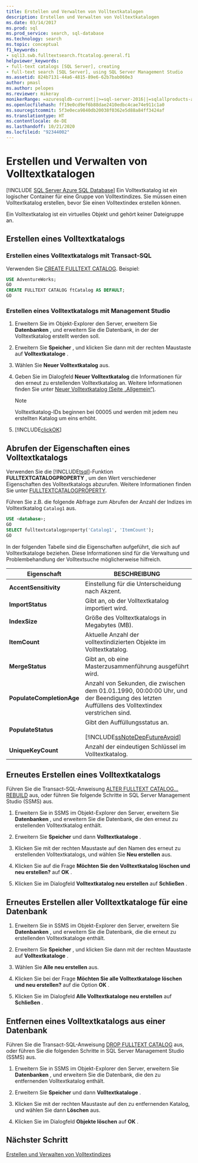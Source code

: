 ```yaml
---
title: Erstellen und Verwalten von Volltextkatalogen
description: Erstellen und Verwalten von Volltextkatalogen
ms.date: 03/14/2017
ms.prod: sql
ms.prod_service: search, sql-database
ms.technology: search
ms.topic: conceptual
f1_keywords:
- sql13.swb.fulltextsearch.ftcatalog.general.f1
helpviewer_keywords:
- full-text catalogs [SQL Server], creating
- full-text search [SQL Server], using SQL Server Management Studio
ms.assetid: 824b7131-44a6-4815-89e6-62b7bab060e3
author: pmasl
ms.author: pelopes
ms.reviewer: mikeray
monikerRange: =azuresqldb-current||>=sql-server-2016||=sqlallproducts-allversions||>=sql-server-linux-2017||=azuresqldb-mi-current
ms.openlocfilehash: ff19e0cd9ef6b88dae2410edbc4cae74e911c1a0
ms.sourcegitcommit: 5f3e0eca9840db20038f0362e5d88a84ff3424af
ms.translationtype: HT
ms.contentlocale: de-DE
ms.lasthandoff: 10/21/2020
ms.locfileid: "92344002"
---
```

# <a name="create-and-manage-full-text-catalogs"></a>Erstellen und Verwalten von Volltextkatalogen

[!INCLUDE [SQL Server Azure SQL Database](../../includes/applies-to-version/sql-asdb.md)]
Ein Volltextkatalog ist ein logischer Container für eine Gruppe von Volltextindizes. Sie müssen einen Volltextkatalog erstellen, bevor Sie einen Volltextindex erstellen können.

Ein Volltextkatalog ist ein virtuelles Objekt und gehört keiner Dateigruppe an.
  
##  <a name="create-a-full-text-catalog"></a><a name="creating"></a> Erstellen eines Volltextkatalogs  

### <a name="create-a-full-text-catalog-with-transact-sql"></a>Erstellen eines Volltextkatalogs mit Transact-SQL
Verwenden Sie [CREATE FULLTEXT CATALOG](../../t-sql/statements/create-fulltext-catalog-transact-sql.md). Beispiel:

```sql 
USE AdventureWorks;  
GO  
CREATE FULLTEXT CATALOG ftCatalog AS DEFAULT;  
GO  
``` 

### <a name="create-a-full-text-catalog-with-management-studio"></a>Erstellen eines Volltextkatalogs mit Management Studio
1.  Erweitern Sie im Objekt-Explorer den Server, erweitern Sie **Datenbanken** , und erweitern Sie die Datenbank, in der der Volltextkatalog erstellt werden soll.  
  
2.  Erweitern Sie **Speicher** , und klicken Sie dann mit der rechten Maustaste auf **Volltextkataloge** .  
  
3.  Wählen Sie **Neuer Volltextkatalog** aus.  
  
4.  Geben Sie im Dialogfeld **Neuer Volltextkatalog** die Informationen für den erneut zu erstellenden Volltextkatalog an. Weitere Informationen finden Sie unter [Neuer Volltextkatalog &#40;Seite „Allgemein“&#41;](../../t-sql/statements/create-fulltext-catalog-transact-sql.md).  
  
    > [!NOTE]  
    >  Volltextkatalog-IDs beginnen bei 00005 und werden mit jedem neu erstellten Katalog um eins erhöht.  
  
5.  [!INCLUDE[clickOK](../../includes/clickok-md.md)]  

##  <a name="get-the-properties-of-a-full-text-catalog"></a><a name="props"></a> Abrufen der Eigenschaften eines Volltextkatalogs  
Verwenden Sie die [!INCLUDE[tsql](../../includes/tsql-md.md)]-Funktion **FULLTEXTCATALOGPROPERTY** , um den Wert verschiedener Eigenschaften des Volltextkatalogs abzurufen. Weitere Informationen finden Sie unter [FULLTEXTCATALOGPROPERTY](../../t-sql/functions/fulltextcatalogproperty-transact-sql.md).

Führen Sie z.B. die folgende Abfrage zum Abrufen der Anzahl der Indizes im Volltextkatalog `Catalog1` aus.

```sql 
USE <database>;  
GO  
SELECT fulltextcatalogproperty('Catalog1', 'ItemCount');  
GO  
```  
  
In der folgenden Tabelle sind die Eigenschaften aufgeführt, die sich auf Volltextkataloge beziehen. Diese Informationen sind für die Verwaltung und Problembehandlung der Volltextsuche möglicherweise hilfreich. 
  
|Eigenschaft|BESCHREIBUNG|  
|--------------|-----------------|  
|**AccentSensitivity**|Einstellung für die Unterscheidung nach Akzent.|
|**ImportStatus**|Gibt an, ob der Volltextkatalog importiert wird.|  
|**IndexSize**|Größe des Volltextkatalogs in Megabytes (MB).| 
|**ItemCount**|Aktuelle Anzahl der volltextindizierten Objekte im Volltextkatalog.|  
|**MergeStatus**|Gibt an, ob eine Masterzusammenführung ausgeführt wird.| 
|**PopulateCompletionAge**|Anzahl von Sekunden, die zwischen dem 01.01.1990, 00:00:00 Uhr, und der Beendigung des letzten Auffüllens des Volltextindex verstrichen sind.| 
|**PopulateStatus**|Gibt den Auffüllungsstatus an.<br /><br /> [!INCLUDE[ssNoteDepFutureAvoid](../../includes/ssnotedepfutureavoid-md.md)]|  
|**UniqueKeyCount**|Anzahl der eindeutigen Schlüssel im Volltextkatalog.| 

##  <a name="rebuild-a-full-text-catalog"></a><a name="rebuildone"></a> Erneutes Erstellen eines Volltextkatalogs  

Führen Sie die Transact-SQL-Anweisung [ALTER FULLTEXT CATALOG... REBUILD](
../../t-sql/statements/alter-fulltext-catalog-transact-sql.md) aus, oder führen Sie folgende Schritte in SQL Server Management Studio (SSMS) aus.

1.  Erweitern Sie in SSMS im Objekt-Explorer den Server, erweitern Sie **Datenbanken** , und erweitern Sie die Datenbank, die den erneut zu erstellenden Volltextkatalog enthält.  
  
2.  Erweitern Sie **Speicher** und dann **Volltextkataloge** .  
  
3.  Klicken Sie mit der rechten Maustaste auf den Namen des erneut zu erstellenden Volltextkatalogs, und wählen Sie **Neu erstellen** aus.  
  
4.  Klicken Sie auf die Frage **Möchten Sie den Volltextkatalog löschen und neu erstellen?** auf **OK** .  
  
5.  Klicken Sie im Dialogfeld **Volltextkatalog neu erstellen** auf **Schließen** .  
   
##  <a name="rebuild-all-full-text-catalogs-for-a-database"></a><a name="rebuildall"></a> Erneutes Erstellen aller Volltextkataloge für eine Datenbank  

1.  Erweitern Sie in SSMS im Objekt-Explorer den Server, erweitern Sie **Datenbanken** , und erweitern Sie die Datenbank, die die erneut zu erstellenden Volltextkataloge enthält.  
  
2.  Erweitern Sie **Speicher** , und klicken Sie dann mit der rechten Maustaste auf **Volltextkataloge** .  
  
3.  Wählen Sie **Alle neu erstellen** aus.  
  
4.  Klicken Sie bei der Frage **Möchten Sie alle Volltextkataloge löschen und neu erstellen?** auf die Option **OK** .  
  
5.  Klicken Sie im Dialogfeld **Alle Volltextkataloge neu erstellen** auf **Schließen** .  
  
  
  
##  <a name="remove-a-full-text-catalog-from-a-database"></a><a name="removing"></a> Entfernen eines Volltextkatalogs aus einer Datenbank  

Führen Sie die Transact-SQL-Anweisung [DROP FULLTEXT CATALOG](
../../t-sql/statements/drop-fulltext-catalog-transact-sql.md) aus, oder führen Sie die folgenden Schritte in SQL Server Management Studio (SSMS) aus.

1.  Erweitern Sie in SSMS im Objekt-Explorer den Server, erweitern Sie **Datenbanken** , und erweitern Sie die Datenbank, die den zu entfernenden Volltextkatalog enthält.  
  
2.  Erweitern Sie **Speicher** und dann **Volltextkataloge** .  
  
3.  Klicken Sie mit der rechten Maustaste auf den zu entfernenden Katalog, und wählen Sie dann **Löschen** aus.  
  
4.  Klicken Sie im Dialogfeld **Objekte löschen** auf **OK** .  

## <a name="next-step"></a>Nächster Schritt
[Erstellen und Verwalten von Volltextindizes](../../relational-databases/search/create-and-manage-full-text-indexes.md)
